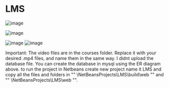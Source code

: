 # LMS
![image](https://github.com/divanshu-walia/LMS/assets/150337265/c1921a09-091c-4ea0-85f5-4a2921582c33)


![image](https://github.com/divanshu-walia/LMS/assets/150337265/c38e5ad3-c943-431a-a336-8927e1b2f639)

![image](https://github.com/divanshu-walia/LMS/assets/150337265/c45e2672-7761-4c9a-8bc6-7a0b287031e9)
![image](https://github.com/divanshu-walia/LMS/assets/150337265/9b5bb56c-ad84-4cb7-9df3-f4a0247866fb)

Important: 
The video files are in the courses folder. Replace it with your desired .mp4 files, and name them in the same way.
I didnt upload the database file. You can create the database in mysql using the ER diagram above. 
to run the project in Netbeans create new project name it LMS and copy all the files and folders in "" \NetBeansProjects\LMS\build\web "" and "" \NetBeansProjects\LMS\web "".
